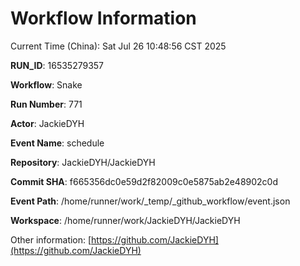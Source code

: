 # Workflow Information

Current Time (China): Sat Jul 26 10:48:56 CST 2025  

**RUN_ID**: 16535279357  

**Workflow**: Snake  

**Run Number**: 771  

**Actor**: JackieDYH  

**Event Name**: schedule  

**Repository**: JackieDYH/JackieDYH  

**Commit SHA**: f665356dc0e59d2f82009c0e5875ab2e48902c0d  

**Event Path**: /home/runner/work/_temp/_github_workflow/event.json  

**Workspace**: /home/runner/work/JackieDYH/JackieDYH  

Other information: [https://github.com/JackieDYH](https://github.com/JackieDYH)
